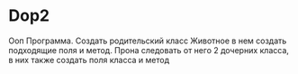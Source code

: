 # Dop2

Ооп
Программа. Создать родительский класс Животное в нем создать подходящие поля и метод. Прона следовать от него 2 дочерних класса, в них также создать поля класса и метод

